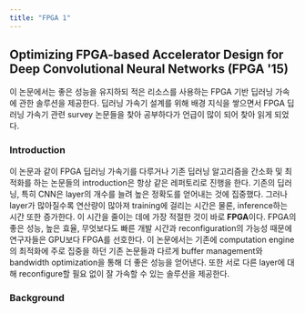 ```yaml
---
title: "FPGA 1"
---
```


## Optimizing FPGA-based Accelerator Design for Deep Convolutional Neural Networks (FPGA '15)

  이 논문에서는 좋은 성능을 유지하되 적은 리소스를 사용하는 FPGA 기반 딥러닝 가속에 관한 솔루션을 제공한다. 
딥러닝 가속기 설계를 위해 배경 지식을 쌓으면서 FPGA 딥러닝 가속기 관련 survey 논문들을 찾아 공부하다가 언급이 많이 되어 찾아 읽게 되었다.

### Introduction

  이 논문과 같이 FPGA 딥러닝 가속기를 다루거나 기존 딥러닝 알고리즘을 간소화 및 최적화를 하는 논문들의 introduction은 항상 같은 레퍼토리로 진행을 한다. 
기존의 딥러닝, 특히 CNN은 layer의 개수를 늘려 높은 정확도를 얻어내는 것에 집중했다. 
그러나 layer가 많아질수록 연산량이 많아져 training에 걸리는 시간은 물론, inference하는 시간 또한 증가한다. 
이 시간을 줄이는 데에 가장 적절한 것이 바로 **FPGA**이다. 
FPGA의 좋은 성능, 높은 효율, 무엇보다도 빠른 개발 시간과 reconfiguration의 가능성 때문에 연구자들은 GPU보다 FPGA를 선호한다. 
이 논문에서는 기존에 computation engine의 최적화에 주로 집중을 하던 기존 논문들과 다르게 buffer management와 bandwidth optimization을 통해 더 좋은 성능을 얻어낸다. 
또한 서로 다른 layer에 대해 reconfigure할 필요 없이 잘 가속할 수 있는 솔루션을 제공한다.

### Background

